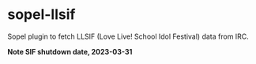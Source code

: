 # sopel-llsif

Sopel plugin to fetch LLSIF (Love Live! School Idol Festival) data from IRC.

**Note SIF shutdown date, 2023-03-31**
